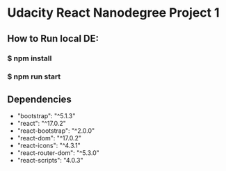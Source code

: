 # Udacity React Nanodegree Project 1

## How to Run local DE: 

### $ npm install
### $ npm run start

## Dependencies
- "bootstrap": "^5.1.3"
- "react": "^17.0.2"
- "react-bootstrap": "^2.0.0"
- "react-dom": "^17.0.2"
- "react-icons": "^4.3.1"
- "react-router-dom": "^5.3.0"
- "react-scripts": "4.0.3"
